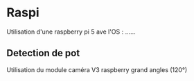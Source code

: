 # Raspi

Utilisation d'une raspberry pi 5 ave l'OS : ......


## Detection de pot
Utilisation du module caméra V3 raspberry grand angles (120°)
